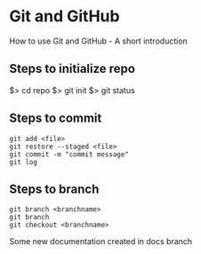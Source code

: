 # Git and GitHub
How to use Git and GitHub - A short introduction

## Steps to initialize repo
$> cd repo
$> git init
$> git status

## Steps to commit
```
git add <file>
git restore --staged <file>
git commit -m "commit message"
git log
```

## Steps to branch
```
git branch <branchname>
git branch
git checkout <branchname>
```

Some new documentation created in docs branch